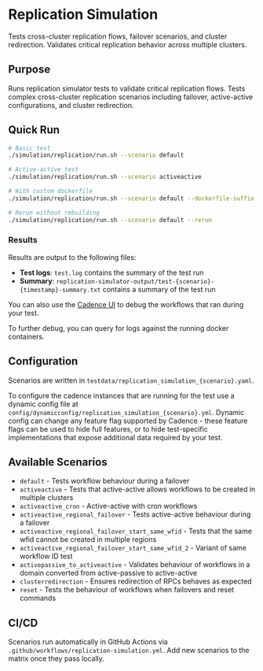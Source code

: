 # Replication Simulation

Tests cross-cluster replication flows, failover scenarios, and cluster redirection. Validates critical replication behavior across multiple clusters.

## Purpose

Runs replication simulator tests to validate critical replication flows. Tests complex cross-cluster replication scenarios including failover, active-active configurations, and cluster redirection.

## Quick Run

```bash
# Basic test
./simulation/replication/run.sh --scenario default

# Active-active test
./simulation/replication/run.sh --scenario activeactive

# With custom dockerfile
./simulation/replication/run.sh --scenario default --dockerfile-suffix .local

# Rerun without rebuilding
./simulation/replication/run.sh --scenario default --rerun
```

### Results

Results are output to the following files:
- **Test logs**: `test.log` contains the summary of the test run
- **Summary**: `replication-simulator-output/test-{scenario}-{timestamp}-summary.txt` contains a summary of the test run 

You can also use the [Cadence UI](http://localhost:8088) to debug the workflows that ran during your test. 

To further debug, you can query for logs against the running docker containers.

## Configuration

Scenarios are written in `testdata/replication_simulation_{scenario}.yaml`. 

To configure the cadence instances that are running for the test use a dynamic config file at `config/dynamicconfig/replication_simulation_{scenario}.yml`.
Dynamic config can change any feature flag supported by Cadence - these feature flags can be used to hide full features, or to hide test-specific implementations that expose additional data required by your test.

## Available Scenarios

- `default` - Tests workflow behaviour during a failover
- `activeactive` - Tests that active-active allows workflows to be created in multiple clusters
- `activeactive_cron` - Active-active with cron workflows
- `activeactive_regional_failover` - Tests active-active behaviour during a failover
- `activeactive_regional_failover_start_same_wfid` - Tests that the same wfid cannot be created in multiple regions
- `activeactive_regional_failover_start_same_wfid_2` - Variant of same workflow ID test
- `activepassive_to_activeactive` - Validates behaviour of workflows in a domain converted from active-passive to active-active
- `clusterredirection` - Ensures redirection of RPCs behaves as expected
- `reset` - Tests the behaviour of workflows when failovers and reset commands 

## CI/CD

Scenarios run automatically in GitHub Actions via `.github/workflows/replication-simulation.yml`. Add new scenarios to the matrix once they pass locally.

